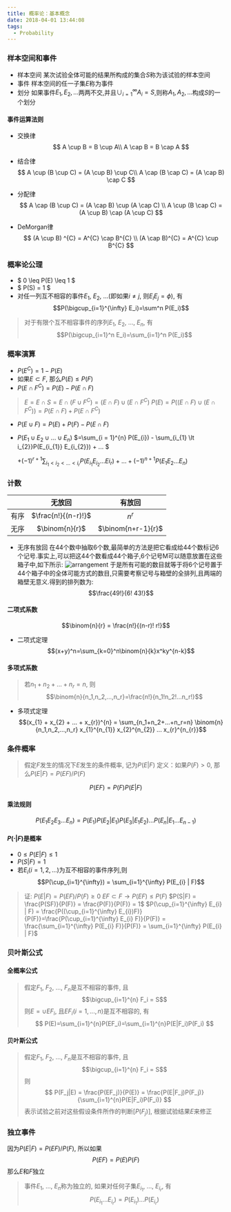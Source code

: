 ```yaml
---
title: 概率论：基本概念
date: 2018-04-01 13:44:08
tags: 
  - Probability
---
```


### 样本空间和事件
- 样本空间
某次试验全体可能的结果所构成的集合$S$称为该试验的样本空间
- 事件
样本空间的任一子集$E$称为事件
- 划分
如果事件$E_{1}, E_{2}, ...$两两不交,并且$\cup_{i=1}^{\infty} A_{i} = S$,则称$A_{1}, A_{2}, ...$构成$S$的一个划分

<!--more-->

#### 事件运算法则
- 交换律
  $$
  A \cup B = B \cup A\\
  A \cap B = B \cap A
  $$
  
- 结合律
  $$
  A \cup (B \cup C) = (A \cup B) \cup C\\
  A \cap (B \cap C) = (A \cap B) \cap C
  $$
  
- 分配律
  $$
  A \cap (B \cup C) = (A \cap B) \cup (A \cap C) \\
  A \cup  (B \cap C) = (A \cup B) \cap (A \cup C)
  $$
  
- DeMorgan律
  $$
  (A \cup B) ^{C} = A^{C} \cap B^{C} \\
  (A \cap B)^{C} = A^{C} \cup B^{C}
  $$
  


### 概率论公理
- $ 0 \leq P(E) \leq 1 $
- $ P(S) = 1 $
- 对任一列互不相容的事件$E_1$, $E_2$, ...(即如果$i \neq j$, 则$E_i E_j = \phi$), 有
$$P(\bigcup_{i=1}^{\infty} E_i)=\sum^n P(E_i)$$
> 对于有限个互不相容事件的序列$E_1$, $E_2$, ..., $E_n$, 有
> $$P(\bigcup_{i=1}^n E_i)=\sum_{i=1}^n P(E_i)$$

### 概率演算
- $P(E^{C}) = 1 - P(E)$
- 如果$E \subset F$, 那么$P(E) \leq P(F)$
- $P(E \cap F^{C}) = P(E) - P(E \cap F)$
> $E = E \cap S = E \cap (F \cup F^{C}) = (E \cap F) \cup (E \cap F^{C})$
> $P(E) = P((E \cap F) \cup (E \cap F^{C})) = P(E \cap F) + P(E \cap F^{C})$

- $P(E \cup F) = P(E) + P(F) - P(E \cap F)$

- $P(E_{1} \cup E_{2} \cup ... \cup E_{n})$
  $=\sum_{i = 1}^{n} P(E_{i}) - \sum_{i_{1} \lt i_{2}}P(E_{i_{1}} E_{i_{2}}) + ... $

  $+ (-1)^{r+1} \sum_{i_{1} \lt i_{2} \lt ... \lt i_{r}} P(E_{i_{1}} E_{i_{2}} ... E{i_{r}}) + ... + (-1)^{n+1} P(E_{1} E_{2} ... E_{n})$

### 计数

|      | 无放回              | 有放回             |
| :--: | :----------------: | :-----------------: |
| 有序 | $\frac{n!}{(n-r)!}$ | $n^{r}$            |
| 无序 | $\binom{n}{r}$      | $\binom{n+r-1}{r}$ |

- 无序有放回
在44个数中抽取6个数,最简单的方法是把它看成给44个数标记6个记号.事实上,可以把这44个数看成44个箱子,6个记号M可以随意放置在这些箱子中,如下所示:
![arrangement](https://github.com/trierbo/blog-source/raw/master/pics/probability/arrangement.png)
于是所有可能的数目就等于将6个记号置于44个箱子中的全体可能方式的数目,只需要考察记号与箱壁的全排列,且两端的箱壁无意义.得到的排列数为:
$$\frac{49!}{6! 43!}$$

#### 二项式系数
$$\binom{n}{r} = \frac{n!}{(n-r)! r!}$$

- 二项式定理
$$(x+y)^n=\sum_{k=0}^n\binom{n}{k}x^ky^{n-k}$$

#### 多项式系数
> 若$n_1+n_2+...+n_r=n$, 则
> $$\binom{n}{n_1,n_2,...,n_r}=\frac{n!}{n_1!n_2!...n_r!}$$

- 多项式定理
$$(x_{1} + x_{2} + ... + x_{r})^{n} = \sum_{n_1+n_2+...+n_r=n}  \binom{n}{n_1,n_2,...,n_r} x_{1}^{n_{1}} x_{2}^{n_{2}} ... x_{r}^{n_{r}}$$

### 条件概率
> 假定$F$发生的情况下$E$发生的条件概率, 记为$P(E|F)$
> 定义：如果$P(F)>0$, 那么$P(E|F)=P(EF)/P(F)$

$$P(EF) = P(F)P(E|F)$$

#### 乘法规则
$$P(E_1E_2E_3...E_n) = P(E_1)P(E_2|E_1)P(E_3|E_1E_2)...P(E_n|E_1...E_{n-1})$$

#### $P(\cdot | F)$是概率
- $0 \leq P(E|F) \leq 1$
- $P(S|F) = 1$
- 若$E_{i}(i = 1, 2, ...)$为互不相容的事件序列,则
$$P(\cup_{i=1}^{\infty}) = \sum_{i=1}^{\infty} P(E_{i} | F)$$

> 证:
> $P(E|F) = P(EF)/P(F) \geq 0$
> $EF \subset F \to P(EF) \leq P(F)$
> $P(S|F) = \frac{P(SF)}{P(F)} = \frac{P(F)}{P(F)} = 1$
> $P(\cup_{i=1}^{\infty} E_{i} | F) = \frac{P((\cup_{i=1}^{\infty} E_{i})F)}{P(F)}=\frac{P(\cup_{i=1}^{\infty} E_{i} F)}{P(F)} = \frac{\sum_{i=1}^{\infty} P(E_{i} F)}{P(F)} = \sum_{i=1}^{\infty} P(E_{i} | F)$

### 贝叶斯公式
#### 全概率公式
> 假定$F_1$, $F_2$, ..., $F_n$是互不相容的事件, 且
> $$\bigcup_{i=1}^{n} F_i = S$$
> 则$E=\cup {EF_i}$, 且$EF_i(i=1,...,n)$是互不相容的, 有
> $$ P(E)=\sum_{i=1}^{n}P(EF_i)=\sum_{i=1}^{n}P(E|F_i)P(F_i) $$

#### 贝叶斯公式
> 假定$F_1$, $F_2$, ..., $F_n$是互不相容的事件, 且
> $$\bigcup_{i=1}^{n} F_i = S$$
> 则
> $$ P(F_j|E) = \frac{P(EF_j)}{P(E)} = \frac{P(E|F_j)P(F_j)}{\sum_{i=1}^{n}P(E|F_i)P(F_i)} $$
> 表示试验之前对这些假设条件所作的判断[$P(F_j)$], 根据试验结果$E$来修正

### 独立事件
因为$P(E|F) = P(EF) / P(F)$, 所以如果
$$P(EF) = P(E)P(F)$$
那么$E$和$F$独立
> 事件$E_1$, ..., $E_n$称为独立的, 如果对任何子集$E_{i_1}$, ..., $E_{i_r}$, 有
> $$P(E_{i_1}...E_{i_r})=P(E_{i_1})...P(E_{i_r})$$


